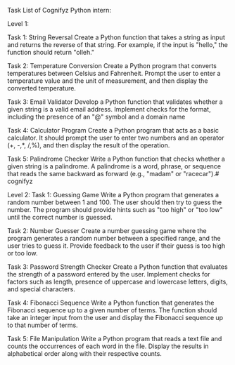 Task List of Cognifyz Python intern: 

Level 1:

Task 1: String Reversal
Create a Python function that takes a string as input and returns the reverse of that string. For example, if the input is "hello," the function should return "olleh."

Task 2: Temperature Conversion
Create a Python program that converts temperatures between Celsius and Fahrenheit. Prompt the user to enter a temperature value and the unit of measurement, and then display the converted temperature.

Task 3: Email Validator
Develop a Python function that validates whether a given string is a valid email address. Implement checks for the format, including the presence of an "@" symbol and a domain name

Task 4: Calculator Program
Create a Python program that acts as a basic calculator. It should prompt the user to enter two numbers and an operator (+, -,*, /,%), and then display the result of the operation.

Task 5: Palindrome Checker
Write a Python function that checks whether a given string is a palindrome. A palindrome is a word, phrase, or sequence that reads the same backward as forward (e.g., "madam" or "racecar").# cognifyz

Level 2:
Task 1: Guessing Game
Write a Python program that generates a random number between 1 and 100. The user should then try to guess the number. The program should provide hints such as "too high" or "too low" until the correct number is guessed.

Task 2: Number Guesser
Create a number guessing game where the program generates a random number between a specified range, and the user tries to guess it. Provide feedback to the user if their guess is too high or too low.

Task 3: Password Strength Checker
Create a Python function that evaluates the strength of a password entered by the user. Implement checks for factors such as length, presence of uppercase and lowercase letters, digits, and special characters.

Task 4: Fibonacci Sequence
Write a Python function that generates the Fibonacci sequence up to a given number of terms. The function should take an integer input from the user and display the Fibonacci sequence up to that number of terms.

Task 5: File Manipulation
Write a Python program that reads a text file and counts the occurrences of each word in the file. Display the results in alphabetical order along with their respective counts.



